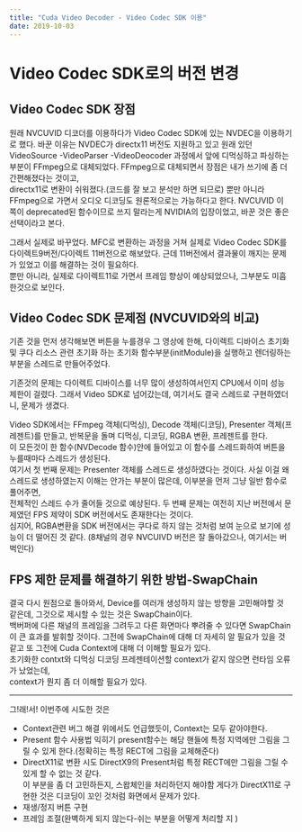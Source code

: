 ```yaml
---
title: "Cuda Video Decoder - Video Codec SDK 이용"
date: 2019-10-03
---
```


Video Codec SDK로의 버전 변경
===

Video Codec SDK 장점
---
원래 NVCUVID 디코더를 이용하다가 Video Codec SDK에 있는 NVDEC을 이용하기로 했다.
바꾼 이유는 NVDEC가 directx11 버전도 지원하고 있고 원래 있던
VideoSource -VideoParser -VideoDeocoder 과정에서 앞에 디먹싱하고 파싱하는 부분이 FFmpeg으로 대체되었다.
FFmpeg으로 대체되면서 장점은 내가 쓰기에 좀 더 간편해졌다는 것이고,  
directx11로 변환이 쉬워졌다.(코드를 잘 보고 분석만 하면 되므로)
뿐만 아니라 FFmpeg으로 가면서 오디오 디코딩도 원론적으로는 가능하다고 한다.
NVCUVID 이 쪽이 deprecated된 함수이므로 쓰지 말라는게 NVIDIA의 입장이었고, 바꾼 것은 좋은 선택이라고 본다.

그래서 실제로 바꾸었다.
MFC로 변환하는 과정을 거쳐 실제로 Video Codec SDK를 다이렉트9버전/다이렉트 11버전으로 해보았다.
근데 11버전에서 결과물이 깨지는 문제가 있었고 이를 해결하는 것이 필요하다.   
뿐만 아니라, 실제로 다이렉트11로 가면서 프레임 향상이 예상되었으나, 
그부분도 미흡한것으로 보인다.


Video Codec SDK 문제점 (NVCUVID와의 비교)
---
기존 것을 먼저 생각해보면 버튼을 누를경우 그 영상에 한해, 다이렉트 디바이스 초기화 및 쿠다 리소스 관련 초기화 하는 초기화 함수부분(initModule)을 실행하고 렌더링하는 부분을 스레드로 만들어주었다.

기존것의 문제는 다이렉트 디바이스를 너무 많이 생성하여서인지 CPU에서 이미 성능 제한이 걸렸다. 
그래서 Video SDK로 넘어갔는데, 여기서도 결국 스레드로 구현하였더니, 문제가 생겼다.

Video SDK에서는 FFmpeg 객체(디먹싱), Decode 객체(디코딩), Presenter 객체(프레젠트)를 만들고, 반복문을 돌며 디먹싱, 디코딩, RGBA 변환, 프레젠트를 한다.  
이 모든것이 한 함수(NVDecode 함수)안에 들어있고 이 함수를 스레드화하여 버튼을 누를때마다 스레드가 생성된다.  
여기서 첫 번째 문제는 Presenter 객체를 스레드로 생성하였다는 것이다. 사실 이걸 왜 스레드로 생성하였는지 이해는 안가는 부분이 많은데, 이부분을 먼저 그냥 일반 함수로 풀어주면,  
전체적인 스레드 수가 줄어들 것으로 예상된다.
두 번째 문제는 여전히 지난 버전에서 문제였던 FPS 제약이 SDK 버전에서도 존재한다는 것이다.  
심지어, RGBA변환을 SDK 버전에서는 쿠다로 하지 않는 것처럼 보여 눈으로 보기에 성능이 더 떨어진 것 같다.
(8채널의 경우 NVCUIVD 버전은 잘 돌아갔으나, 여기서는 버벅인다)

FPS 제한 문제를 해결하기 위한 방법-SwapChain
---
결국 다시 원점으로 돌아와서, Device를 여러개 생성하지 않는 방향을 고민해야할 것 같은데, 그것으로 제시할 수 있는 것은 SwapChain이다.  
백버퍼에 다른 채널의 프레임을 그려두고 다른 화면마다 뿌려줄 수 있다면 SwapChain이 큰 효과를 발휘할 것이다.
그전에 SwapChain에 대해 더 자세히 알 필요가 있을 것 같고 또 그전에 Cuda Context에 대해 더 이해할 필요가 있다.  
초기화한 contxt와 디먹싱 디코딩 프레젠테이션할 context가 같지 않으면 런타임 오류가 났었는데,   
context가 뭔지 좀 더 이해할 필요가 있다.

----

그!래!서! 이번주에 시도한 것은
* Context관련 버그 해결
    위에서도 언급했듯이, Context는 모두 같아야한다.
* Present 함수 사용법 익히기
    present함수는 해당 핸들에 특정 지역에만 그림을 그릴 수 있게 한다.(정확히는 특정 RECT에 그림을 교체해준다)
* DirectX11로 변환 시도
    DirectX9의 Present처럼 특정 RECT에만 그림을 그릴 수 있게 할 수 없는 것 같다.  
    이 부분을 좀 더 고민하든지, 스왑체인을 처리하던지 해야함
    게다가 DirectX11로 구현한 것은 디코딩이 꼬인 것처럼 화면에서 문제가 있다.
* 재생/정지 버튼 구현
* 프레임 조절(완벽하게 되지 않는다-쉬는 부분을 어떻게 처리할 지 )
